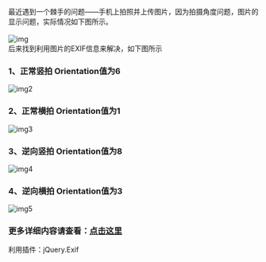   最近遇到一个棘手的问题——手机上拍照并上传图片，因为拍摄角度问题，图片的显示问题，实际情况如下图所示。<br />  
![img](http://yuminjustin.cn/uploadfile/2015/0423/20150423110458646.jpg "img")  
  后来找到利用图片的EXIF信息来解决，如下图所示<br />  
### 1、正常竖拍 Orientation值为6<br />  
![img2](http://yuminjustin.cn/uploadfile/2015/0423/20150423113934816.jpg "img2")  
### 2、正常横拍 Orientation值为1<br />  
![img3](http://yuminjustin.cn/uploadfile/2015/0423/20150423114302848.jpg "img3")  
### 3、逆向竖拍 Orientation值为8<br />  
![img4](http://yuminjustin.cn/uploadfile/2015/0423/20150423114316513.jpg "img4")  
### 4、逆向横拍 Orientation值为3<br />  
![img5](http://yuminjustin.cn/uploadfile/2015/0423/20150423114328333.jpg "img5") 
### 更多详细内容请查看：[点击这里](http://yuminjustin.cn/html/news/2015/0423/30.html) 
  利用插件：jQuery.Exif
